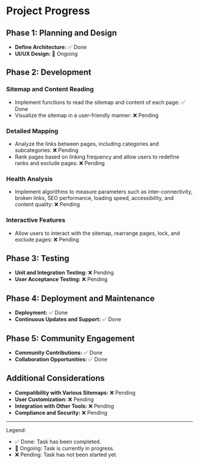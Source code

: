 # Project Progress

## Phase 1: Planning and Design
- **Define Architecture:** ✅ Done
- **UI/UX Design:** 🚧 Ongoing

## Phase 2: Development

### Sitemap and Content Reading
- Implement functions to read the sitemap and content of each page: ✅ Done
- Visualize the sitemap in a user-friendly manner: ❌ Pending

### Detailed Mapping
- Analyze the links between pages, including categories and subcategories: ❌ Pending
- Rank pages based on linking frequency and allow users to redefine ranks and exclude pages: ❌ Pending

### Health Analysis
- Implement algorithms to measure parameters such as inter-connectivity, broken links, SEO performance, loading speed, accessibility, and content quality: ❌ Pending

### Interactive Features
- Allow users to interact with the sitemap, rearrange pages, lock, and exclude pages: ❌ Pending

## Phase 3: Testing
- **Unit and Integration Testing:** ❌ Pending
- **User Acceptance Testing:** ❌ Pending

## Phase 4: Deployment and Maintenance
- **Deployment:** ✅ Done
- **Continuous Updates and Support:** ✅ Done

## Phase 5: Community Engagement
- **Community Contributions:** ✅ Done
- **Collaboration Opportunities:** ✅ Done

## Additional Considerations
- **Compatibility with Various Sitemaps:** ❌ Pending
- **User Customization:** ❌ Pending
- **Integration with Other Tools:** ❌ Pending
- **Compliance and Security:** ❌ Pending

---

Legend:
- ✅ Done: Task has been completed.
- 🚧 Ongoing: Task is currently in progress.
- ❌ Pending: Task has not been started yet.
